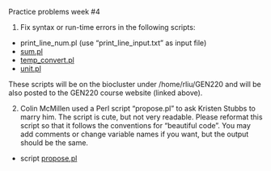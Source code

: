 Practice problems week #4

1. Fix syntax or run-time errors in the following scripts:

* print_line_num.pl (use “print_line_input.txt” as input file)
* [sum.pl](week4/sum.pl)
* [temp_convert.pl](week4/temp_convert.pl)
* [unit.pl](week4/unit.pl)

These scripts will be on the biocluster under /home/rliu/GEN220 and
will be also posted to the GEN220 course website (linked above).

2. Colin McMillen used a Perl script “propose.pl” to ask Kristen
Stubbs to marry him. The script is cute, but not very readable. Please
reformat this script so that it follows the conventions for “beautiful
code”. You may add comments or change variable names if you want, but
the output should be the same.

* script [propose.pl](week4/propose.pl) 
